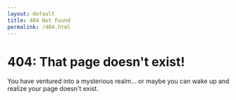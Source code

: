 ```yaml
---
layout: default
title: 404 Not Found
permalink: /404.html
---
```


# 404: That page doesn't exist!
You have ventured into a mysterious realm... or maybe you can wake up and realize your page doesn't exist. 
